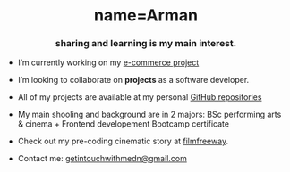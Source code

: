 <h1 align="center">name=Arman</h1>
<h3 align="center">sharing and learning is my main interest.</h3>

- I’m currently working on my [e-commerce project](https://devcodepush.github.io/e-commerce-project-online-book-store-/)

- I’m looking to collaborate on **projects** as a software developer.

- All of my projects are available at my personal [GitHub repositories](https://github.com/devcodepush)

- My main shooling and background are in 2 majors: BSc performing arts & cinema + Frontend developement Bootcamp certificate

- Check out my pre-coding cinematic story at [filmfreeway](https://filmfreeway.com/projects/2145296).

- Contact me: getintouchwithmedn@gmail.com

